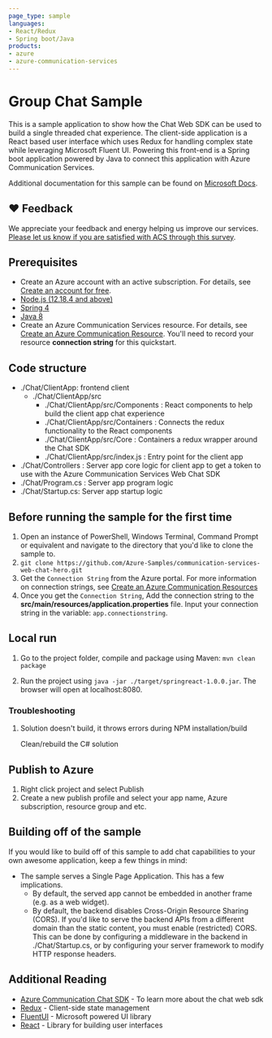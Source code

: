 ```yaml
---
page_type: sample
languages:
- React/Redux
- Spring boot/Java
products:
- azure
- azure-communication-services
---
```


# Group Chat Sample

This is a sample application to show how the Chat Web SDK can be used to build a single threaded chat experience.
The client-side application is a React based user interface which uses Redux for handling complex state while leveraging Microsoft Fluent UI.
Powering this front-end is a Spring boot application powered by Java to connect this application with Azure Communication Services.

Additional documentation for this sample can be found on [Microsoft Docs](https://docs.microsoft.com/en-us/azure/communication-services/samples/chat-hero-sample).


## ❤️ Feedback
We appreciate your feedback and energy helping us improve our services. [Please let us know if you are satisfied with ACS through this survey](https://microsoft.qualtrics.com/jfe/form/SV_5dtYL81xwHnUVue). 

## Prerequisites

- Create an Azure account with an active subscription. For details, see [Create an account for free](https://azure.microsoft.com/free/?WT.mc_id=A261C142F).
- [Node.js (12.18.4 and above)](https://nodejs.org/en/download/)
- [Spring 4](https://spring.io/tools)
- [Java 8](https://www.oracle.com/java/technologies/java8.html)
- Create an Azure Communication Services resource. For details, see [Create an Azure Communication Resource](https://docs.microsoft.com/en-us/azure/communication-services/quickstarts/create-communication-resource). You'll need to record your resource **connection string** for this quickstart.

## Code structure

- ./Chat/ClientApp: frontend client
  - ./Chat/ClientApp/src
    - ./Chat/ClientApp/src/Components : React components to help build the client app chat experience
    - ./Chat/ClientApp/src/Containers : Connects the redux functionality to the React components
    - ./Chat/ClientApp/src/Core : Containers a redux wrapper around the Chat SDK
    - ./Chat/ClientApp/src/index.js : Entry point for the client app
- ./Chat/Controllers : Server app core logic for client app to get a token to use with the Azure Communication Services Web Chat SDK
- ./Chat/Program.cs : Server app program logic
- ./Chat/Startup.cs: Server app startup logic

## Before running the sample for the first time

1. Open an instance of PowerShell, Windows Terminal, Command Prompt or equivalent and navigate to the directory that you'd like to clone the sample to.
2. `git clone https://github.com/Azure-Samples/communication-services-web-chat-hero.git`
3. Get the `Connection String` from the Azure portal. For more information on connection strings, see [Create an Azure Communication Resources](https://docs.microsoft.com/en-us/azure/communication-services/quickstarts/create-communication-resource)
4. Once you get the `Connection String`, Add the connection string to the **src/main/resources/application.properties** file. Input your connection string in the variable: `app.connectionstring`.

## Local run

1. Go to the project folder,  compile and package using Maven:  `mvn clean package`

2. Run the project using `java -jar ./target/springreact-1.0.0.jar`. The browser will open at localhost:8080.

### Troubleshooting

1. Solution doesn\'t build, it throws errors during NPM installation/build

    Clean/rebuild the C# solution

## Publish to Azure

1. Right click project and select Publish
2. Create a new publish profile and select your app name, Azure subscription, resource group and etc.

## Building off of the sample

If you would like to build off of this sample to add chat capabilities to your own awesome application, keep a few things in mind:

- The sample serves a Single Page Application. This has a few implications.
  - By default, the served app cannot be embedded in another frame (e.g. as a web widget).
  - By default, the backend disables Cross-Origin Resource Sharing (CORS). If you'd like to serve the backend APIs from a different domain than the static content, you must enable (restricted) CORS. This can be done by configuring a middleware in the backend in ./Chat/Startup.cs, or by configuring your server framework to modify HTTP response headers.

## Additional Reading

- [Azure Communication Chat SDK](https://docs.microsoft.com/en-us/azure/communication-services/concepts/chat/sdk-features) - To learn more about the chat web sdk
- [Redux](https://redux.js.org/) - Client-side state management
- [FluentUI](https://developer.microsoft.com/en-us/fluentui#/) - Microsoft powered UI library
- [React](https://reactjs.org/) - Library for building user interfaces
